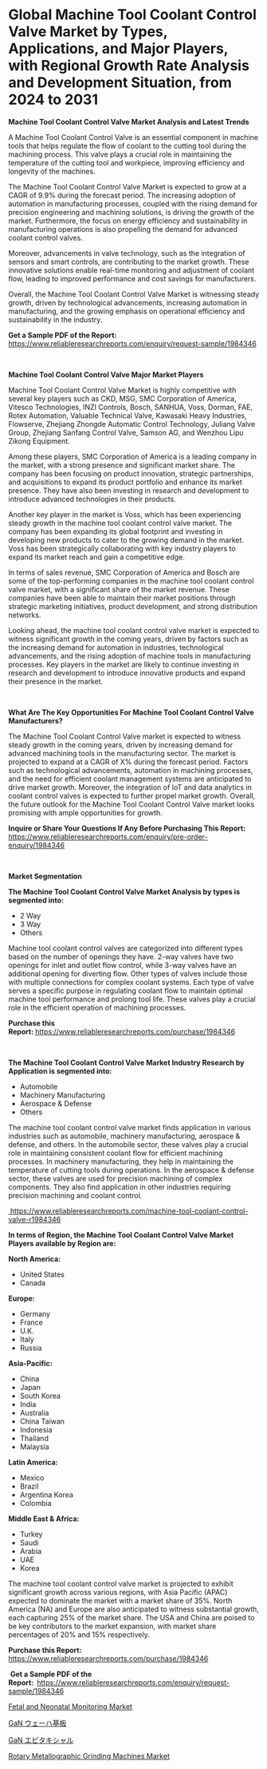 <p><h1>Global Machine Tool Coolant Control Valve Market by Types, Applications, and Major Players, with Regional Growth Rate Analysis and Development Situation, from 2024 to 2031</h1></p><p><strong>Machine Tool Coolant Control Valve Market Analysis and Latest Trends</strong></p>
<p><p>A Machine Tool Coolant Control Valve is an essential component in machine tools that helps regulate the flow of coolant to the cutting tool during the machining process. This valve plays a crucial role in maintaining the temperature of the cutting tool and workpiece, improving efficiency and longevity of the machines.</p><p>The Machine Tool Coolant Control Valve Market is expected to grow at a CAGR of 9.9% during the forecast period. The increasing adoption of automation in manufacturing processes, coupled with the rising demand for precision engineering and machining solutions, is driving the growth of the market. Furthermore, the focus on energy efficiency and sustainability in manufacturing operations is also propelling the demand for advanced coolant control valves.</p><p>Moreover, advancements in valve technology, such as the integration of sensors and smart controls, are contributing to the market growth. These innovative solutions enable real-time monitoring and adjustment of coolant flow, leading to improved performance and cost savings for manufacturers.</p><p>Overall, the Machine Tool Coolant Control Valve Market is witnessing steady growth, driven by technological advancements, increasing automation in manufacturing, and the growing emphasis on operational efficiency and sustainability in the industry.</p></p>
<p><strong>Get a Sample PDF of the Report:&nbsp;</strong> <a href="https://www.reliableresearchreports.com/enquiry/request-sample/1984346">https://www.reliableresearchreports.com/enquiry/request-sample/1984346</a></p>
<p>&nbsp;</p>
<p><strong>Machine Tool Coolant Control Valve Major Market Players</strong></p>
<p><p>Machine Tool Coolant Control Valve Market is highly competitive with several key players such as CKD, MSG, SMC Corporation of America, Vitesco Technologies, INZI Controls, Bosch, SANHUA, Voss, Dorman, FAE, Rotex Automation, Valuable Technical Valve, Kawasaki Heavy Industries, Flowserve, Zhejiang Zhongde Automatic Control Technology, Juliang Valve Group, Zhejiang Sanfang Control Valve, Samson AG, and Wenzhou Lipu Zikong Equipment.</p><p>Among these players, SMC Corporation of America is a leading company in the market, with a strong presence and significant market share. The company has been focusing on product innovation, strategic partnerships, and acquisitions to expand its product portfolio and enhance its market presence. They have also been investing in research and development to introduce advanced technologies in their products.</p><p>Another key player in the market is Voss, which has been experiencing steady growth in the machine tool coolant control valve market. The company has been expanding its global footprint and investing in developing new products to cater to the growing demand in the market. Voss has been strategically collaborating with key industry players to expand its market reach and gain a competitive edge.</p><p>In terms of sales revenue, SMC Corporation of America and Bosch are some of the top-performing companies in the machine tool coolant control valve market, with a significant share of the market revenue. These companies have been able to maintain their market positions through strategic marketing initiatives, product development, and strong distribution networks.</p><p>Looking ahead, the machine tool coolant control valve market is expected to witness significant growth in the coming years, driven by factors such as the increasing demand for automation in industries, technological advancements, and the rising adoption of machine tools in manufacturing processes. Key players in the market are likely to continue investing in research and development to introduce innovative products and expand their presence in the market.</p></p>
<p>&nbsp;</p>
<p><strong>What Are The Key Opportunities For Machine Tool Coolant Control Valve Manufacturers?</strong></p>
<p><p>The Machine Tool Coolant Control Valve market is expected to witness steady growth in the coming years, driven by increasing demand for advanced machining tools in the manufacturing sector. The market is projected to expand at a CAGR of X% during the forecast period. Factors such as technological advancements, automation in machining processes, and the need for efficient coolant management systems are anticipated to drive market growth. Moreover, the integration of IoT and data analytics in coolant control valves is expected to further propel market growth. Overall, the future outlook for the Machine Tool Coolant Control Valve market looks promising with ample opportunities for growth.</p></p>
<p><strong>Inquire or Share Your Questions If Any Before Purchasing This Report:</strong> <a href="https://www.reliableresearchreports.com/enquiry/pre-order-enquiry/1984346">https://www.reliableresearchreports.com/enquiry/pre-order-enquiry/1984346</a></p>
<p>&nbsp;</p>
<p><strong>Market Segmentation</strong></p>
<p><strong>The Machine Tool Coolant Control Valve Market Analysis by types is segmented into:</strong></p>
<p><ul><li>2 Way</li><li>3 Way</li><li>Others</li></ul></p>
<p><p>Machine tool coolant control valves are categorized into different types based on the number of openings they have. 2-way valves have two openings for inlet and outlet flow control, while 3-way valves have an additional opening for diverting flow. Other types of valves include those with multiple connections for complex coolant systems. Each type of valve serves a specific purpose in regulating coolant flow to maintain optimal machine tool performance and prolong tool life. These valves play a crucial role in the efficient operation of machining processes.</p></p>
<p><strong>Purchase this Report:&nbsp;</strong><a href="https://www.reliableresearchreports.com/purchase/1984346">https://www.reliableresearchreports.com/purchase/1984346</a></p>
<p>&nbsp;</p>
<p><strong>The Machine Tool Coolant Control Valve Market Industry Research by Application is segmented into:</strong></p>
<p><ul><li>Automobile</li><li>Machinery Manufacturing</li><li>Aerospace & Defense</li><li>Others</li></ul></p>
<p><p>The machine tool coolant control valve market finds application in various industries such as automobile, machinery manufacturing, aerospace & defense, and others. In the automobile sector, these valves play a crucial role in maintaining consistent coolant flow for efficient machining processes. In machinery manufacturing, they help in maintaining the temperature of cutting tools during operations. In the aerospace & defense sector, these valves are used for precision machining of complex components. They also find application in other industries requiring precision machining and coolant control.</p></p>
<p><a href="https://www.reliableresearchreports.com/machine-tool-coolant-control-valve-r1984346">&nbsp;https://www.reliableresearchreports.com/machine-tool-coolant-control-valve-r1984346</a></p>
<p><strong>In terms of Region, the Machine Tool Coolant Control Valve Market Players available by Region are:</strong></p>
<p>
    <p> <strong> North America: </strong>
        <ul>
            <li>United States</li>
            <li>Canada</li>
        </ul>
        </p> 
    <p> <strong> Europe: </strong>
        <ul>
            <li>Germany</li>
            <li>France</li>
            <li>U.K.</li>
            <li>Italy</li>
            <li>Russia</li>
        </ul>
        </p> 
    <p> <strong> Asia-Pacific: </strong>
        <ul>
            <li>China</li>
            <li>Japan</li>
            <li>South Korea</li>
            <li>India</li>
            <li>Australia</li>
            <li>China Taiwan</li>
            <li>Indonesia</li>
            <li>Thailand</li>
            <li>Malaysia</li>
        </ul>
        </p> 
    <p> <strong> Latin America: </strong>
        <ul>
            <li>Mexico</li>
            <li>Brazil</li>
            <li>Argentina Korea</li>
            <li>Colombia</li>
        </ul>
        </p> 
    <p> <strong> Middle East & Africa: </strong>
        <ul>
            <li>Turkey</li>
            <li>Saudi</li>
            <li>Arabia</li>
            <li>UAE</li>
            <li>Korea</li>
        </ul>
    </p>
    </p>
<p><p>The machine tool coolant control valve market is projected to exhibit significant growth across various regions, with Asia Pacific (APAC) expected to dominate the market with a market share of 35%. North America (NA) and Europe are also anticipated to witness substantial growth, each capturing 25% of the market share. The USA and China are poised to be key contributors to the market expansion, with market share percentages of 20% and 15% respectively.</p></p>
<p><strong>Purchase this Report: </strong><a href="https://www.reliableresearchreports.com/purchase/1984346">https://www.reliableresearchreports.com/purchase/1984346</a></p>
<p>&nbsp;<strong>Get a Sample PDF of the Report:&nbsp;&nbsp;</strong><a href="https://www.reliableresearchreports.com/enquiry/request-sample/1984346">https://www.reliableresearchreports.com/enquiry/request-sample/1984346</a></p>
<p><strong></strong></p>
<p><p><a href="https://www.linkedin.com/pulse/global-fetal-neonatal-monitoring-market-size-expected-experience-pkbuc">Fetal and Neonatal Monitoring Market</a></p><p><a href="https://github.com/andrade7361/Market-Research-Report-List-2/blob/main/3633781165159.md">GaN ウェーハ基板</a></p><p><a href="https://github.com/RaeJenkins1952/Market-Research-Report-List-1/blob/main/3146944165160.md">GaN エピタキシャル</a></p><p><a href="https://www.linkedin.com/pulse/rotary-metallographic-grinding-machines-market-forecast-timfc">Rotary Metallographic Grinding Machines Market</a></p></p>